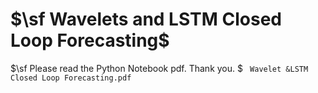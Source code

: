 # $\sf Wavelets and LSTM Closed Loop Forecasting$
$\sf Please read the Python Notebook pdf. Thank you. $
$\texttt{ Wavelet \& LSTM Closed Loop Forecasting.pdf }$
